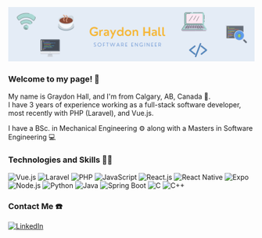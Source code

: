![](Banners/GraydonBanner1.png)
### Welcome to my page! 👋
My name is Graydon Hall, and I'm from Calgary, AB, Canada 🍁.<br>
I have 3 years of experience working as a full-stack software developer, most recently with PHP (Laravel), and Vue.js.<br>

I have a BSc. in Mechanical Engineering ⚙️
along with a Masters in Software Engineering 💻<br>


### Technologies and Skills 👨‍💻
<p>
    <img alt="Vue.js" src="https://img.shields.io/badge/-Vue.js-4fc08d?style=flat&logo=vuedotjs&logoColor=white" />
    <img alt="Laravel" src="https://img.shields.io/badge/Laravel-2e2e2e?logo=laravel" />
    <img alt="PHP" src="https://shields.io/badge/-PHP-3776AB?style=flat&logo=php" />
    <img alt="JavaScript" src="https://img.shields.io/badge/-JavaScript-F7DF1E?logo=javascript&logoColor=white" />
    <img alt="React.js" src="https://img.shields.io/badge/-React.js-45b8d8?logo=react&logoColor=white" />
    <img alt="React Native" src="https://img.shields.io/badge/-React Native-45b8d8?logo=react&logoColor=white" />
    <img alt="Expo" src="https://img.shields.io/badge/-Expo-232F3E?logo=expo&logoColor=white" />
    <img alt="Node.js" src="https://img.shields.io/badge/-Node.js-43853d?logo=Node.js&logoColor=white" />
    <img alt="Python" src="https://img.shields.io/badge/-Python-3776AB?logo=python&logoColor=white" />
    <img alt="Java" src="https://img.shields.io/badge/-Java-007396?logo=java&logoColor=white" />
    <img alt="Spring Boot" src="https://img.shields.io/badge/-Spring Boot-6DB33F?logo=springboot&logoColor=white" />
    <img alt="C" src="https://img.shields.io/badge/-C-A8B9CC?logo=c&logoColor=white" />
    <img alt="C++" src="https://img.shields.io/badge/-C++-A8B9CC?logo=cplusplus&logoColor=white" />
</p>

### Contact Me ☎️️
<p> 
    <a href="https://www.linkedin.com/in/graydon-hall-7ba8a2103/" target="_blank"><img alt="LinkedIn" src="https://img.shields.io/badge/linkedin-%230077B5.svg?&style=&logo=linkedin&logoColor=white" /></a> 
</p>



